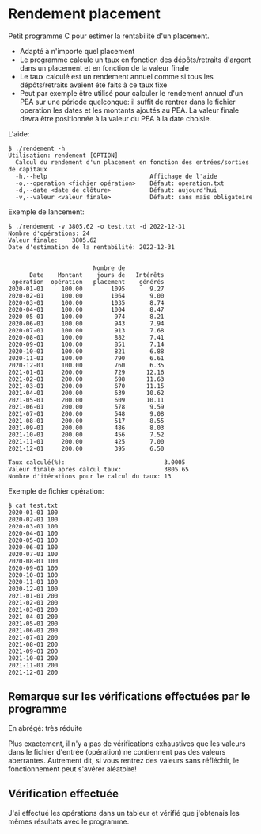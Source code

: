 # Rendement placement

Petit programme C pour estimer la rentabilité d'un placement.

- Adapté à n'importe quel placement
- Le programme calcule un taux en fonction des dépôts/retraits d'argent dans un placement et en fonction de la valeur finale
- Le taux calculé est un rendement annuel comme si tous les dépôts/retraits avaient été faits à ce taux fixe
- Peut par exemple être utilisé pour calculer le rendement annuel d'un PEA sur une période quelconque: il suffit de rentrer dans le fichier operation les dates et les montants ajoutés au PEA. La valeur finale devra être positionnée à la valeur du PEA à la date choisie.

L'aide:
```
$ ./rendement -h
Utilisation: rendement [OPTION]
  Calcul du rendement d'un placement en fonction des entrées/sorties de capitaux
  -h,--help                             Affichage de l'aide
  -o,--operation <fichier opération>    Défaut: operation.txt
  -d,--date <date de clôture>           Défaut: aujourd'hui
  -v,--valeur <valeur finale>           Défaut: sans mais obligatoire

```
Exemple de lancement:
```
$ ./rendement -v 3805.62 -o test.txt -d 2022-12-31
Nombre d'opérations: 24
Valeur finale:    3805.62
Date d'estimation de la rentabilité: 2022-12-31


                        Nombre de
      Date    Montant    jours de   Intérêts
 opération  opération   placement    générés
2020-01-01     100.00        1095       9.27
2020-02-01     100.00        1064       9.00
2020-03-01     100.00        1035       8.74
2020-04-01     100.00        1004       8.47
2020-05-01     100.00         974       8.21
2020-06-01     100.00         943       7.94
2020-07-01     100.00         913       7.68
2020-08-01     100.00         882       7.41
2020-09-01     100.00         851       7.14
2020-10-01     100.00         821       6.88
2020-11-01     100.00         790       6.61
2020-12-01     100.00         760       6.35
2021-01-01     200.00         729      12.16
2021-02-01     200.00         698      11.63
2021-03-01     200.00         670      11.15
2021-04-01     200.00         639      10.62
2021-05-01     200.00         609      10.11
2021-06-01     200.00         578       9.59
2021-07-01     200.00         548       9.08
2021-08-01     200.00         517       8.55
2021-09-01     200.00         486       8.03
2021-10-01     200.00         456       7.52
2021-11-01     200.00         425       7.00
2021-12-01     200.00         395       6.50

Taux calculé(%):                            3.0005    
Valeur finale après calcul taux:            3805.65   
Nombre d'itérations pour le calcul du taux: 13
```

Exemple de fichier opération:

```
$ cat test.txt
2020-01-01 100
2020-02-01 100
2020-03-01 100
2020-04-01 100
2020-05-01 100
2020-06-01 100
2020-07-01 100
2020-08-01 100
2020-09-01 100
2020-10-01 100
2020-11-01 100
2020-12-01 100
2021-01-01 200
2021-02-01 200
2021-03-01 200
2021-04-01 200
2021-05-01 200
2021-06-01 200
2021-07-01 200
2021-08-01 200
2021-09-01 200
2021-10-01 200
2021-11-01 200
2021-12-01 200
```

## Remarque sur les vérifications effectuées par le programme
En abrégé: très réduite

Plus exactement, il n'y a pas de vérifications exhaustives que les valeurs dans le fichier d'entrée (opération) ne contiennent pas des valeurs aberrantes. Autrement dit, si vous rentrez des valeurs sans réfléchir, le fonctionnement peut s'avérer aléatoire!

## Vérification effectuée
J'ai effectué les opérations dans un tableur et vérifié que j'obtenais les mêmes résultats avec le programme.

